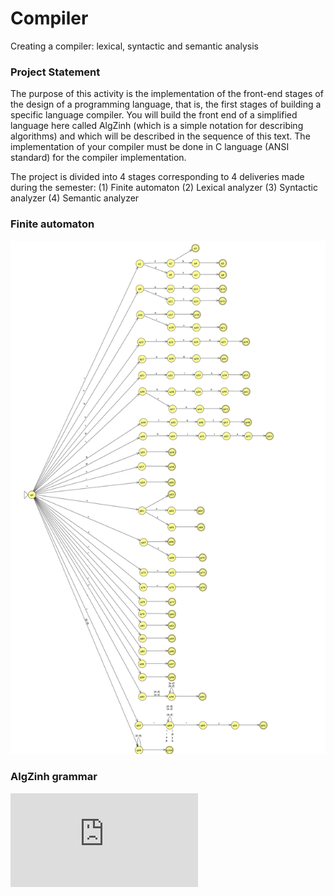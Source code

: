 # Compiler
Creating a compiler: lexical, syntactic and semantic analysis


### Project Statement

The purpose of this activity is the implementation of the front-end stages of the design of a programming language, that is, the first stages of building a specific language compiler. You will build the front end of a simplified language here called AlgZinh (which is a simple notation for describing algorithms) and which will be described in the sequence of this text. The implementation of your compiler must be done in C language (ANSI standard) for the compiler implementation.

The project is divided into 4 stages corresponding to 4 deliveries made during the semester: 
(1) Finite automaton
(2) Lexical analyzer
(3) Syntactic analyzer
(4) Semantic analyzer

### Finite automaton

![alt text](https://github.com/LeoAOliveira/Compiler/blob/main/Finite%20automaton/Finite%20automaton.png?raw=true)

### AlgZinh grammar

![alt text](https://github.com/LeoAOliveira/Compiler/blob/main/Grammar.pdf)
